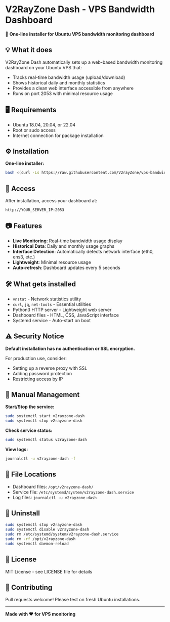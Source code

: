 # V2RayZone Dash - VPS Bandwidth Dashboard

🚀 **One-line installer for Ubuntu VPS bandwidth monitoring dashboard**

## 💡 What it does

V2RayZone Dash automatically sets up a web-based bandwidth monitoring dashboard on your Ubuntu VPS that:
- Tracks real-time bandwidth usage (upload/download)
- Shows historical daily and monthly statistics
- Provides a clean web interface accessible from anywhere
- Runs on port 2053 with minimal resource usage

## 🖥️ Requirements

- Ubuntu 18.04, 20.04, or 22.04
- Root or sudo access
- Internet connection for package installation

## ⚙️ Installation

**One-line installer:**
```bash
bash <(curl -Ls https://raw.githubusercontent.com/V2rayZone/vps-bandwidth-dashboard/main/install.sh)
```

## 🔗 Access

After installation, access your dashboard at:
```
http://YOUR_SERVER_IP:2053
```

## 📷 Features

- **Live Monitoring**: Real-time bandwidth usage display
- **Historical Data**: Daily and monthly usage graphs
- **Interface Detection**: Automatically detects network interface (eth0, ens3, etc.)
- **Lightweight**: Minimal resource usage
- **Auto-refresh**: Dashboard updates every 5 seconds

## 🛠️ What gets installed

- `vnstat` - Network statistics utility
- `curl`, `jq`, `net-tools` - Essential utilities
- Python3 HTTP server - Lightweight web server
- Dashboard files - HTML, CSS, JavaScript interface
- Systemd service - Auto-start on boot

## ⚠️ Security Notice

**Default installation has no authentication or SSL encryption.**

For production use, consider:
- Setting up a reverse proxy with SSL
- Adding password protection
- Restricting access by IP

## 🔧 Manual Management

**Start/Stop the service:**
```bash
sudo systemctl start v2rayzone-dash
sudo systemctl stop v2rayzone-dash
```

**Check service status:**
```bash
sudo systemctl status v2rayzone-dash
```

**View logs:**
```bash
journalctl -u v2rayzone-dash -f
```

## 📁 File Locations

- Dashboard files: `/opt/v2rayzone-dash/`
- Service file: `/etc/systemd/system/v2rayzone-dash.service`
- Log files: `journalctl -u v2rayzone-dash`

## 🔄 Uninstall

```bash
sudo systemctl stop v2rayzone-dash
sudo systemctl disable v2rayzone-dash
sudo rm /etc/systemd/system/v2rayzone-dash.service
sudo rm -rf /opt/v2rayzone-dash
sudo systemctl daemon-reload
```

## 📝 License

MIT License - see LICENSE file for details

## 🤝 Contributing

Pull requests welcome! Please test on fresh Ubuntu installations.

---

**Made with ❤️ for VPS monitoring**